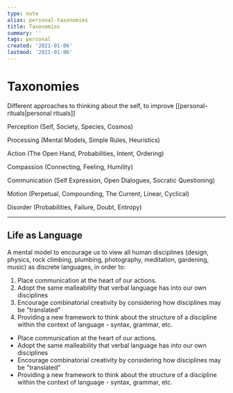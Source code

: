 ```yaml
---
type: note
alias: personal-taxonomies
title: Taxonomies
summary: ''
tags: personal
created: '2021-01-06'
lastmod: '2021-01-06'
---
```


# Taxonomies
Different approaches to thinking about the self, to improve [[personal-rituals|personal rituals]]

Perception (Self, Society, Species, Cosmos)

Processing (Mental Models, Simple Rules, Heuristics)

Action (The Open Hand, Probabilities, Intent, Ordering)

Compassion (Connecting, Feeling, Humility)

Communication (Self Expression, Open Dialogues, Socratic Questioning)

Motion (Perpetual, Compounding, The Current, Linear, Cyclical)

Disorder (Probabilities, Failure, Doubt, Entropy)

---

## Life as Language
A mental model to encourage us to view all human disciplines (design, physics, rock climbing, plumbing, photography, meditation, gardening, music) as discrete languages, in order to:

1.  Place communication at the heart of our actions.
2.  Adopt the same malleability that verbal language has into our own disciplines
3.  Encourage combinatorial creativity by considering how disciplines may be "translated"
4.  Providing a new framework to think about the structure of a discipline within the context of language - syntax, grammar, etc.


-  Place communication at the heart of our actions.
-  Adopt the same malleability that verbal language has into our own disciplines
-  Encourage combinatorial creativity by considering how disciplines may be "translated"
-  Providing a new framework to think about the structure of a discipline within the context of language - syntax, grammar, etc.
